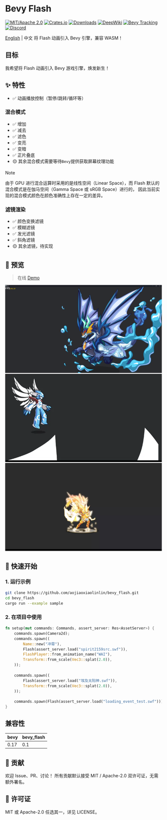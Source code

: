 # Bevy Flash

[![MIT/Apache 2.0](https://img.shields.io/badge/license-MIT%2FApache-blue.svg)](https://github.com/aojiaoxiaolinlin/bevy_flash/#license)
[![Crates.io](https://img.shields.io/crates/v/bevy_flash.svg)](https://crates.io/crates/bevy_flash)
[![Downloads](https://img.shields.io/crates/d/bevy_flash.svg)](https://crates.io/crates/bevy_flash)
[![DeepWiki](https://deepwiki.com/badge.svg)](https://deepwiki.com/aojiaoxiaolinlin/bevy_flash)
[![Bevy Tracking](https://img.shields.io/badge/Bevy%20tracking-main-lightblue)](https://github.com/bevyengine/bevy/blob/main/docs/plugins_guidelines.md#main-branch-tracking)
[![Discord](https://img.shields.io/discord/1420207300710236180.svg?label=&logo=discord&logoColor=ffffff&color=7389D8&labelColor=6A7EC2)](https://discord.gg/aDzUKVE4)

[English](./README.md) | 中文
将 Flash 动画引入 Bevy 引擎，兼容 WASM！

## 目标

我希望将 Flash 动画引入 Bevy 游戏引擎，焕发新生！

## ✨ 特性

- ✅ 动画播放控制（暂停/跳转/循环等）

### 混合模式 
- ✅ 增加
- ✅ 减去
- ✅ 滤色
- ✅ 变亮
- ✅ 变暗
- ✅ 正片叠底
- 🟡 其余混合模式需要等待`Bevy`提供获取屏幕纹理功能

> [!NOTE]
> 由于 GPU 进行混合运算时采用的是线性空间（Linear Space），而 Flash 默认的混合模式是在伽马空间（Gamma Space 或 sRGB Space）进行的，
> 因此当前实现的混合模式颜色在颜色准确性上存在一定的差异。

### 滤镜渲染
- ✅ 颜色变换滤镜
- ✅ 模糊滤镜
- ✅ 发光滤镜
- ✅ 斜角滤镜
- 🟡 其余滤镜，待实现

## 📸 预览

> 在线 [Demo](https://aojiaoxiaolinlin.github.io/bevy_flash_demo/)

![example](./docs/Readme/xiao_hai_shen_long.png)
![example](./docs/Readme/yue_se.webp)
![example](./docs/Readme/lei_yi.webp)


## 🚀 快速开始

### 1. 运行示例
```bash
git clone https://github.com/aojiaoxiaolinlin/bevy_flash.git
cd bevy_flash
cargo run --example sample
```

### 2. 在项目中使用

```rust
fn setup(mut commands: Commands, assert_server: Res<AssetServer>) {
    commands.spawn(Camera2d);
    commands.spawn((
        Name::new("冲霄"),
        Flash(assert_server.load("spirit2159src.swf")),
        FlashPlayer::from_animation_name("WAI"),
        Transform::from_scale(Vec3::splat(2.0)),
    ));

    commands.spawn((
        Flash(assert_server.load("埃及太阳神.swf")),
        Transform::from_scale(Vec3::splat(2.0)),
    ));

    commands.spawn(Flash(assert_server.load("loading_event_test.swf")));
}
```

## 兼容性
|bevy|bevy_flash|
|--|--|
|0.17|0.1|

## 🤝 贡献

欢迎 Issue、PR、讨论！
所有贡献默认接受 MIT / Apache-2.0 双许可证，无需额外署名。

## 📄 许可证
MIT 或 Apache-2.0 任选其一，详见 LICENSE。